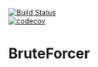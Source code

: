[![Build Status](https://travis-ci.com/AndrewShukhtin/BruteForcer.svg?branch=master)](https://travis-ci.com/AndrewShukhtin/BruteForcer)  
[![codecov](https://codecov.io/gh/AndrewShukhtin/BruteForcer/branch/master/graph/badge.svg)](https://codecov.io/gh/AndrewShukhtin/BruteForcer)


# BruteForcer